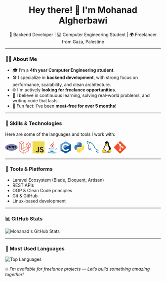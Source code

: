 <h1 align="center">Hey there! 👋 I'm Mohanad Algherbawi</h1>

<p align="center">
🚀 Backend Developer | 💻 Computer Engineering Student | 🌍 Freelancer from Gaza, Palestine
</p>

---

### 👨‍💻 About Me
- 🎓 I’m a **4th year Computer Engineering student**.
- 🛠️ I specialize in **backend development**, with strong focus on performance, scalability, and clean architecture.
- 🌐 I'm actively **looking for freelance opportunities**.
- 🔁 I believe in continuous learning, solving real-world problems, and writing code that lasts.
- 🥦 Fun fact: I've been **meat-free for over 5 months**!

---

### 🧠 Skills & Technologies
Here are some of the languages and tools I work with:

<p align="left">
  <img src="https://raw.githubusercontent.com/devicons/devicon/master/icons/php/php-original.svg" width="40" alt="PHP"/>
  <img src="https://raw.githubusercontent.com/devicons/devicon/master/icons/laravel/laravel-original.svg" width="40" alt="Laravel"/>
  <img src="https://raw.githubusercontent.com/devicons/devicon/master/icons/javascript/javascript-original.svg" width="40" alt="JavaScript"/>
  <img src="https://raw.githubusercontent.com/devicons/devicon/master/icons/java/java-original.svg" width="40" alt="Java"/>
  <img src="https://raw.githubusercontent.com/devicons/devicon/master/icons/c/c-original.svg" width="40" alt="C"/>
  <img src="https://raw.githubusercontent.com/devicons/devicon/master/icons/python/python-original.svg" width="40" alt="Python"/>
  <img src="https://raw.githubusercontent.com/devicons/devicon/master/icons/mysql/mysql-original.svg" width="40" alt="MySQL"/>
  <img src="https://raw.githubusercontent.com/devicons/devicon/master/icons/linux/linux-original.svg" width="40" alt="Linux"/>
  <img src="https://raw.githubusercontent.com/devicons/devicon/master/icons/git/git-original.svg" width="40" alt="Git"/>
</p>

---

### 🔨 Tools & Platforms
- Laravel Ecosystem (Blade, Eloquent, Artisan)
- REST APIs
- OOP & Clean Code principles
- Git & GitHub
- Linux-based development

---

### 📊 GitHub Stats
<p align="left">
  <img src="https://github-readme-stats.vercel.app/api?username=MohanadAlgherbawi&show_icons=true&theme=github_dark" alt="Mohanad's GitHub Stats"/>
</p>

---

### 🌟 Most Used Languages
<p align="left">
  <img src="https://github-readme-stats.vercel.app/api/top-langs/?username=MohanadAlgherbawi&layout=compact&theme=github_dark" alt="Top Languages"/>
</p>



🔥 *I’m available for freelance projects — Let’s build something amazing together!*
